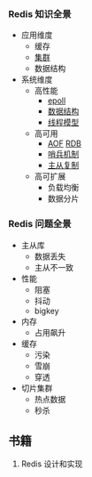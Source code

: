 ### Redis 知识全景
- 应用维度
  - 缓存
  - [集群](./cluster.md)
  - 数据结构
- 系统维度
  - 高性能
    - [epoll](./io-model.md)
    - [数据结构](./data-type.md)
    - [线程模型](thread-model.md)
  - 高可用
    - [AOF](./aof.md) [RDB](./rdb.md)
    - [哨兵机制](./sentinel.md)
    - [主从复制](./replica.md)
  - 高可扩展
    - 负载均衡
    - 数据分片


### Redis 问题全景

- 主从库
  - 数据丢失
  - 主从不一致
- 性能
  - 阻塞
  - 抖动
  - bigkey
- 内存
  - 占用飙升
- 缓存
  - 污染
  - 雪崩
  - 穿透
- 切片集群
  - 热点数据
  - 秒杀



## 书籍

1. Redis 设计和实现